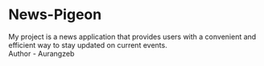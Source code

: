 # News-Pigeon
My project is a news application that provides users with a convenient and efficient way to stay updated on current events.<br>
Author - Aurangzeb
